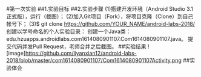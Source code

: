 #第一次实验
##1.实验目标
##2.实验步骤
(1)搭建开发环境（Android Studio 3.1正式版），运行（截图）；
(2)加入Git项目（Fork），将项目克隆（Clone）到自己帐号下；
(3)$ git clone https://github.com/YOUR_NAME/android-labs-2018/
创建以学号命名的个人实验目录：
创建一个Java类：edu.hzuapps.androidlabs.com1614080901107.Com1614080901107.java。
提交代码并发Pull Request，老师合并之后截图。
##实验结果
  ![image]https://github.com/liyanxian12/android-labs-2018/blob/master/com1614080901107/Com1614080901107Activity.png
##实验体会
